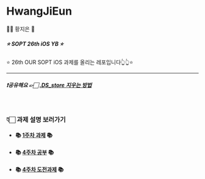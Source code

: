 # HwangJiEun
👧🏻 황지은 🐰

##### ⭐️ SOPT 26th iOS YB ⭐️

⭐️ 26th OUR SOPT iOS 과제를 올리는 레포입니다👆👆⭐️

-----

##### ❗️공유해요 👉🏻 [.DS_store 지우는 방법](./readMEplus/deleteDSstore.md )

<br>

### 👇🏻 과제 설명 보러가기

- #### 📚 [1주차 과제](./readMEplus/firstAssignment.md ) 📚
- #### 📚 [4주차 공부](./readMEplus/4weekStudying.md ) 📚
- #### 📚 [4주차 도전과제](./readMEplus/4weekAssignment.md ) 📚
